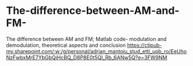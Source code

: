 # The-difference-between-AM-and-FM-
The difference between AM and FM; Matlab code- modulation and demodulation, theoretical aspects and conclusion
https://ctipub-my.sharepoint.com/:w:/g/personal/adrian_mantoiu_stud_etti_upb_ro/EeUhoNzFwbxMrE7YbGbQiHcBQ_D8P8E0t5Ql_Rb_6ANw5Q?e=3FW9NM
